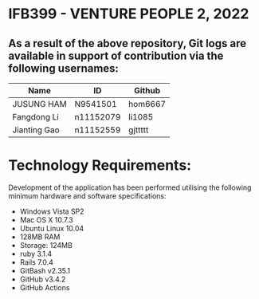 # IFB399 - VENTURE PEOPLE 2, 2022 #

## As a result of the above repository, Git logs are available in support of contribution via the following usernames: ## 

Name | ID | Github
--- | --- | --- |
JUSUNG HAM | N9541501 | hom6667
Fangdong Li | n11152079 | li1085
Jianting Gao | n11152559 | gjttttt

# Technology Requirements: ##

Development of the application has been performed utilising the following minimum hardware and software specifications:
*	Windows Vista SP2
*	Mac OS X 10.7.3
*	Ubuntu Linux 10.04
*	128MB RAM
*	Storage: 124MB
* ruby 3.1.4
* Rails 7.0.4
*	GitBash v2.35.1
*	GitHub v3.4.2
*	GitHub Actions
